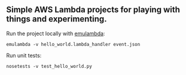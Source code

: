 ## Simple AWS Lambda projects for playing with things and experimenting.

Run the project locally with [emulambda](https://github.com/fugue/emulambda "Emulambda project on GitHub"):

```emulambda -v hello_world.lambda_handler event.json```

Run unit tests:

```nosetests -v test_hello_world.py```
